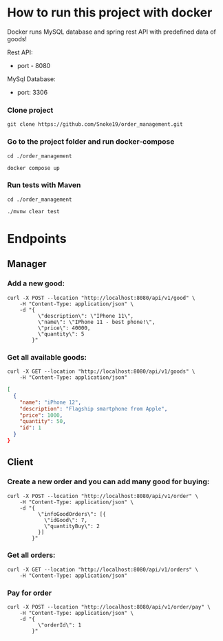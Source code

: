 # How to run this project with docker

Docker runs MySQL database and spring rest API with predefined data of goods!

Rest API:
* port - 8080

MySql Database:
* port: 3306

### Clone project
```shell
git clone https://github.com/Snoke19/order_management.git
```
### Go to the project folder and run docker-compose

```shell
cd ./order_management

docker compose up
```

### Run tests with Maven

```shell
cd ./order_management

./mvnw clear test
```

# Endpoints

## Manager

### Add a new good:

```shell
curl -X POST --location "http://localhost:8080/api/v1/good" \
    -H "Content-Type: application/json" \
    -d "{
          \"description\": \"IPhone 11\",
          \"name\": \"IPhone 11 - best phone!\",
          \"price\": 40000,
          \"quantity\": 5
        }"
```

### Get all available goods:

```shell
curl -X GET --location "http://localhost:8080/api/v1/goods" \
    -H "Content-Type: application/json"
```
```json
[
  {
    "name": "iPhone 12",
    "description": "Flagship smartphone from Apple",
    "price": 1000,
    "quantity": 50,
    "id": 1
  }
}
```

## Client

### Create a new order and you can add many good for buying:

```shell
curl -X POST --location "http://localhost:8080/api/v1/order" \
    -H "Content-Type: application/json" \
    -d "{
          \"infoGoodOrders\": [{
            \"idGood\": 7,
            \"quantityBuy\": 2
          }]
        }"
```

### Get all orders:

```shell
curl -X GET --location "http://localhost:8080/api/v1/orders" \
    -H "Content-Type: application/json"
```

### Pay for order

```shell
curl -X POST --location "http://localhost:8080/api/v1/order/pay" \
    -H "Content-Type: application/json" \
    -d "{
          \"orderId\": 1
        }"
```
